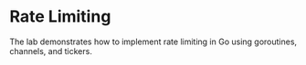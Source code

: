 # Rate Limiting

The lab demonstrates how to implement rate limiting in Go using goroutines, channels, and tickers.
